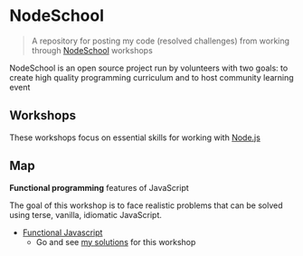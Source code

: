 # NodeSchool

> A repository for posting my code (resolved challenges) from working through [NodeSchool](https://nodeschool.io/#workshoppers) workshops

NodeSchool is an open source project run by volunteers with two goals: to create high quality programming curriculum and to host community learning event

## Workshops

These workshops focus on essential skills for working with [Node.js](https://nodejs.org/en/)

## Map

**Functional programming** features of JavaScript

The goal of this workshop is to face realistic problems that can be solved using terse, vanilla, idiomatic JavaScript.

- [Functional Javascript](https://github.com/timoxley/functional-javascript-workshop)
    - Go and see [my solutions](https://github.com/Drozerah/NodeSchool/tree/master/Functional-Javascript) for this workshop 


